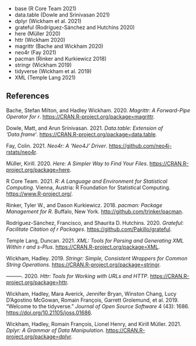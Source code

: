 -   base (R Core Team 2021)
-   data.table (Dowle and Srinivasan 2021)
-   dplyr (Wickham et al. 2021)
-   grateful (Rodríguez-Sánchez and Hutchins 2020)
-   here (Müller 2020)
-   httr (Wickham 2020)
-   magrittr (Bache and Wickham 2020)
-   neo4r (Fay 2021)
-   pacman (Rinker and Kurkiewicz 2018)
-   stringr (Wickham 2019)
-   tidyverse (Wickham et al. 2019)
-   XML (Temple Lang 2021)

## References

Bache, Stefan Milton, and Hadley Wickham. 2020. *Magrittr: A
Forward-Pipe Operator for r*.
<https://CRAN.R-project.org/package=magrittr>.

Dowle, Matt, and Arun Srinivasan. 2021. *Data.table: Extension of
‘Data.frame‘*. <https://CRAN.R-project.org/package=data.table>.

Fay, Colin. 2021. *Neo4r: A ’Neo4J’ Driver*.
<https://github.com/neo4j-rstats/neo4r>.

Müller, Kirill. 2020. *Here: A Simpler Way to Find Your Files*.
<https://CRAN.R-project.org/package=here>.

R Core Team. 2021. *R: A Language and Environment for Statistical
Computing*. Vienna, Austria: R Foundation for Statistical Computing.
<https://www.R-project.org/>.

Rinker, Tyler W., and Dason Kurkiewicz. 2018. *<span
class="nocase">pacman</span>: Package Management for R*. Buffalo, New
York. <http://github.com/trinker/pacman>.

Rodríguez-Sánchez, Francisco, and Shaurita D. Hutchins. 2020. *Grateful:
Facilitate Citation of r Packages*.
<https://github.com/Pakillo/grateful>.

Temple Lang, Duncan. 2021. *XML: Tools for Parsing and Generating XML
Within r and s-Plus*. <https://CRAN.R-project.org/package=XML>.

Wickham, Hadley. 2019. *Stringr: Simple, Consistent Wrappers for Common
String Operations*. <https://CRAN.R-project.org/package=stringr>.

———. 2020. *Httr: Tools for Working with URLs and HTTP*.
<https://CRAN.R-project.org/package=httr>.

Wickham, Hadley, Mara Averick, Jennifer Bryan, Winston Chang, Lucy
D’Agostino McGowan, Romain François, Garrett Grolemund, et al. 2019.
“Welcome to the <span class="nocase">tidyverse</span>.” *Journal of Open
Source Software* 4 (43): 1686. <https://doi.org/10.21105/joss.01686>.

Wickham, Hadley, Romain François, Lionel Henry, and Kirill Müller. 2021.
*Dplyr: A Grammar of Data Manipulation*.
<https://CRAN.R-project.org/package=dplyr>.
